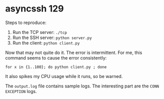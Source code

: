 # asyncssh 129

Steps to reproduce:

1. Run the TCP server: `./tcp`
2. Run the SSH server: `python server.py`
3. Run the client: `python client.py`

Now that may not quite do it. The error is intermittent. For me, this command
seems to cause the error consistently:

```
for x in {1..100}; do python client.py ; done
```

It also spikes my CPU usage while it runs, so be warned.

The `output.log` file contains sample logs. The interesting part are the `CONN
EXCEPTION` logs.
